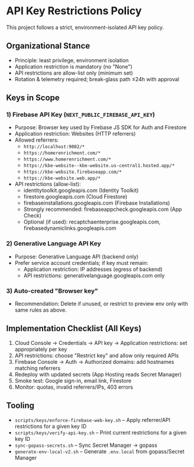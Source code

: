 # API Key Restrictions Policy

This project follows a strict, environment-isolated API key policy.

## Organizational Stance

- Principle: least privilege, environment isolation
- Application restriction is mandatory (no "None")
- API restrictions are allow-list only (minimum set)
- Rotation & telemetry required; break-glass path ≤24h with approval

## Keys in Scope

### 1) Firebase API Key (`NEXT_PUBLIC_FIREBASE_API_KEY`)

- Purpose: Browser key used by Firebase JS SDK for Auth and Firestore
- Application restriction: Websites (HTTP referrers)
- Allowed referrers:
  - `http://localhost:9002/*`
  - `https://homerenrichment.com/*`
  - `https://www.homerenrichment.com/*`
  - `https://kbe-website--kbe-website.us-central1.hosted.app/*`
  - `https://kbe-website.firebaseapp.com/*`
  - `https://kbe-website.web.app/*`
- API restrictions (allow-list):
  - identitytoolkit.googleapis.com (Identity Toolkit)
  - firestore.googleapis.com (Cloud Firestore)
  - firebaseinstallations.googleapis.com (Firebase Installations)
  - Strongly recommended: firebaseappcheck.googleapis.com (App Check)
  - Optional (if used): recaptchaenterprise.googleapis.com, firebasedynamiclinks.googleapis.com

### 2) Generative Language API Key

- Purpose: Generative Language API (backend only)
- Prefer service account credentials; if key must remain:
  - Application restriction: IP addresses (egress of backend)
  - API restrictions: generativelanguage.googleapis.com only

### 3) Auto-created "Browser key"

- Recommendation: Delete if unused, or restrict to preview env only with same rules as above.

## Implementation Checklist (All Keys)

1. Cloud Console → Credentials → API key → Application restrictions: set appropriately per key
2. API restrictions: choose "Restrict key" and allow only required APIs
3. Firebase Console → Auth → Authorized domains: add hostnames matching referrers
4. Redeploy with updated secrets (App Hosting reads Secret Manager)
5. Smoke test: Google sign-in, email link, Firestore
6. Monitor: quotas, invalid referrers/IPs, 403 errors

## Tooling

- `scripts/keys/enforce-firebase-web-key.sh` – Apply referrer/API restrictions for a given key ID
- `scripts/keys/verify-api-key.sh` – Print current restrictions for a given key ID
- `sync-gopass-secrets.sh` – Sync Secret Manager → gopass
- `generate-env-local-v2.sh` – Generate `.env.local` from gopass/Secret Manager
